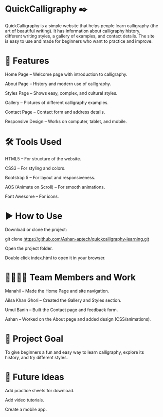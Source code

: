 # QuickCalligraphy ✒️

QuickCalligraphy is a simple website that helps people learn calligraphy (the art of beautiful writing). It has information about calligraphy history, different writing styles, a gallery of examples, and contact details. The site is easy to use and made for beginners who want to practice and improve.

# 📖 Features

Home Page – Welcome page with introduction to calligraphy.

About Page – History and modern use of calligraphy.

Styles Page – Shows easy, complex, and cultural styles.

Gallery – Pictures of different calligraphy examples.

Contact Page – Contact form and address details.

Responsive Design – Works on computer, tablet, and mobile.

# 🛠️ Tools Used

HTML5 – For structure of the website.

CSS3 – For styling and colors.

Bootstrap 5 – For layout and responsiveness.

AOS (Animate on Scroll) – For smooth animations.

Font Awesome – For icons.

# ▶️ How to Use

Download or clone the project:

git clone https://github.com/Ashan-aptech/quickcalligraphy-learning.git


Open the project folder.

Double click index.html to open it in your browser.

# 👨‍👩‍👧‍👦 Team Members and Work

Manahil – Made the Home Page and site navigation.

Ailsa Khan Ghori – Created the Gallery and Styles section.

Umul Banin – Built the Contact page and feedback form.

Ashan – Worked on the About page and added design (CSS/animations).

# 🎯 Project Goal

To give beginners a fun and easy way to learn calligraphy, explore its history, and try different styles.

# 🔮 Future Ideas

Add practice sheets for download.

Add video tutorials.

Create a mobile app.
